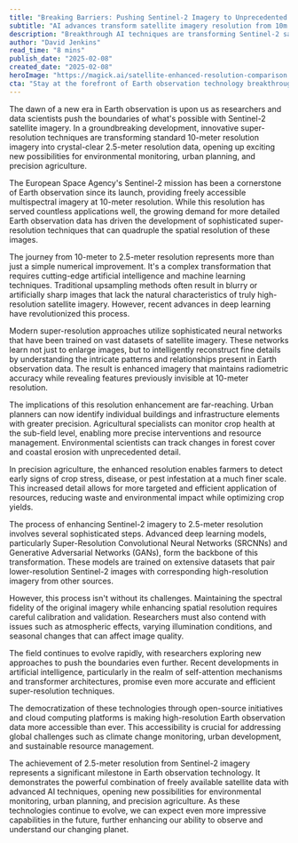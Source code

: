 ```yaml
---
title: "Breaking Barriers: Pushing Sentinel-2 Imagery to Unprecedented 2.5m Resolution"
subtitle: "AI advances transform satellite imagery resolution from 10m to 2.5m"
description: "Breakthrough AI techniques are transforming Sentinel-2 satellite imagery from 10-meter to 2.5-meter resolution, revolutionizing environmental monitoring, urban planning, and precision agriculture. This technological leap enables unprecedented detail in Earth observation, powered by sophisticated neural networks and deep learning approaches."
author: "David Jenkins"
read_time: "8 mins"
publish_date: "2025-02-08"
created_date: "2025-02-08"
heroImage: "https://magick.ai/satellite-enhanced-resolution-comparison.jpg"
cta: "Stay at the forefront of Earth observation technology breakthroughs - follow us on LinkedIn for regular updates on satellite imagery innovations and AI developments in remote sensing."
---
```


The dawn of a new era in Earth observation is upon us as researchers and data scientists push the boundaries of what's possible with Sentinel-2 satellite imagery. In a groundbreaking development, innovative super-resolution techniques are transforming standard 10-meter resolution imagery into crystal-clear 2.5-meter resolution data, opening up exciting new possibilities for environmental monitoring, urban planning, and precision agriculture.

The European Space Agency's Sentinel-2 mission has been a cornerstone of Earth observation since its launch, providing freely accessible multispectral imagery at 10-meter resolution. While this resolution has served countless applications well, the growing demand for more detailed Earth observation data has driven the development of sophisticated super-resolution techniques that can quadruple the spatial resolution of these images.

The journey from 10-meter to 2.5-meter resolution represents more than just a simple numerical improvement. It's a complex transformation that requires cutting-edge artificial intelligence and machine learning techniques. Traditional upsampling methods often result in blurry or artificially sharp images that lack the natural characteristics of truly high-resolution satellite imagery. However, recent advances in deep learning have revolutionized this process.

Modern super-resolution approaches utilize sophisticated neural networks that have been trained on vast datasets of satellite imagery. These networks learn not just to enlarge images, but to intelligently reconstruct fine details by understanding the intricate patterns and relationships present in Earth observation data. The result is enhanced imagery that maintains radiometric accuracy while revealing features previously invisible at 10-meter resolution.

The implications of this resolution enhancement are far-reaching. Urban planners can now identify individual buildings and infrastructure elements with greater precision. Agricultural specialists can monitor crop health at the sub-field level, enabling more precise interventions and resource management. Environmental scientists can track changes in forest cover and coastal erosion with unprecedented detail.

In precision agriculture, the enhanced resolution enables farmers to detect early signs of crop stress, disease, or pest infestation at a much finer scale. This increased detail allows for more targeted and efficient application of resources, reducing waste and environmental impact while optimizing crop yields.

The process of enhancing Sentinel-2 imagery to 2.5-meter resolution involves several sophisticated steps. Advanced deep learning models, particularly Super-Resolution Convolutional Neural Networks (SRCNNs) and Generative Adversarial Networks (GANs), form the backbone of this transformation. These models are trained on extensive datasets that pair lower-resolution Sentinel-2 images with corresponding high-resolution imagery from other sources.

However, this process isn't without its challenges. Maintaining the spectral fidelity of the original imagery while enhancing spatial resolution requires careful calibration and validation. Researchers must also contend with issues such as atmospheric effects, varying illumination conditions, and seasonal changes that can affect image quality.

The field continues to evolve rapidly, with researchers exploring new approaches to push the boundaries even further. Recent developments in artificial intelligence, particularly in the realm of self-attention mechanisms and transformer architectures, promise even more accurate and efficient super-resolution techniques.

The democratization of these technologies through open-source initiatives and cloud computing platforms is making high-resolution Earth observation data more accessible than ever. This accessibility is crucial for addressing global challenges such as climate change monitoring, urban development, and sustainable resource management.

The achievement of 2.5-meter resolution from Sentinel-2 imagery represents a significant milestone in Earth observation technology. It demonstrates the powerful combination of freely available satellite data with advanced AI techniques, opening new possibilities for environmental monitoring, urban planning, and precision agriculture. As these technologies continue to evolve, we can expect even more impressive capabilities in the future, further enhancing our ability to observe and understand our changing planet.